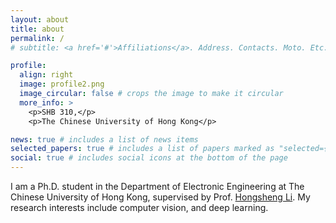 ```yaml
---
layout: about
title: about
permalink: /
# subtitle: <a href='#'>Affiliations</a>. Address. Contacts. Moto. Etc.

profile:
  align: right
  image: profile2.png
  image_circular: false # crops the image to make it circular
  more_info: >
    <p>SHB 310,</p>
    <p>The Chinese University of Hong Kong</p>

news: true # includes a list of news items
selected_papers: true # includes a list of papers marked as "selected={true}"
social: true # includes social icons at the bottom of the page
---
```


I am a Ph.D. student in the Department of Electronic Engineering at The Chinese University of Hong Kong, supervised by Prof. [Hongsheng Li](https://www.ee.cuhk.edu.hk/~hsli/). My research interests include computer vision, and deep learning. 

